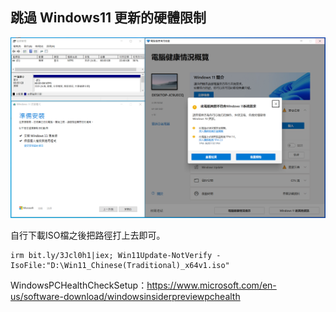 ## 跳過 Windows11 更新的硬體限制
![](img/MBR_Check_s.png)


自行下載ISO檔之後把路徑打上去即可。

```
irm bit.ly/3Jcl0h1|iex; Win11Update-NotVerify -IsoFile:"D:\Win11_Chinese(Traditional)_x64v1.iso"
```

WindowsPCHealthCheckSetup：https://www.microsoft.com/en-us/software-download/windowsinsiderpreviewpchealth